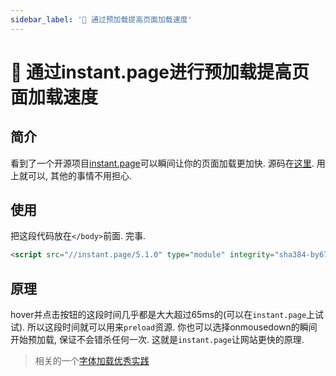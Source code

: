 ```yaml
---
sidebar_label: '💫 通过预加载提高页面加载速度'
---
```


# 💫 通过instant.page进行预加载提高页面加载速度

## 简介

看到了一个开源项目[instant.page](https://instant.page)可以瞬间让你的页面加载更加快. 源码在[这里](https://github.com/instantpage/instant.page). 用上就可以, 其他的事情不用担心.

## 使用

把这段代码放在`</body>`前面. 完事.

```html
<script src="//instant.page/5.1.0" type="module" integrity="sha384-by67kQnR+pyfy8yWP4kPO12fHKRLHZPfEsiSXR8u2IKcTdxD805MGUXBzVPnkLHw"></script>
```

## 原理

hover并点击按钮的这段时间几乎都是大大超过65ms的(可以在`instant.page`上试试). 所以这段时间就可以用来`preload`资源. 你也可以选择onmousedown的瞬间开始预加载, 保证不会错杀任何一次. 这就是`instant.page`让网站更快的原理.

> 相关的一个[字体加载优秀实践](https://css-tricks.com/the-best-font-loading-strategies-and-how-to-execute-them/)
